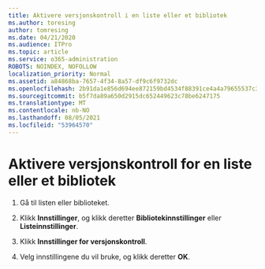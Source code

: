 ```yaml
---
title: Aktivere versjonskontroll i en liste eller et bibliotek
ms.author: toresing
author: tomresing
ms.date: 04/21/2020
ms.audience: ITPro
ms.topic: article
ms.service: o365-administration
ROBOTS: NOINDEX, NOFOLLOW
localization_priority: Normal
ms.assetid: a84868ba-7657-4f34-8a57-df9c6f9732dc
ms.openlocfilehash: 2b91da1e856d694ee872159bd4534f88391ce4a4a79655537c3c69b1910d9b37
ms.sourcegitcommit: b5f7da89a650d2915dc652449623c78be6247175
ms.translationtype: MT
ms.contentlocale: nb-NO
ms.lasthandoff: 08/05/2021
ms.locfileid: "53964570"
---
```

# <a name="enable-versioning-for-a-list-or-library"></a>Aktivere versjonskontroll for en liste eller et bibliotek

1. Gå til listen eller biblioteket.
    
2. Klikk **Innstillinger**, og klikk deretter **Bibliotekinnstillinger** eller **Listeinnstillinger**.
    
3. Klikk **Innstillinger for versjonskontroll**.
    
4. Velg innstillingene du vil bruke, og klikk deretter **OK**.
    

